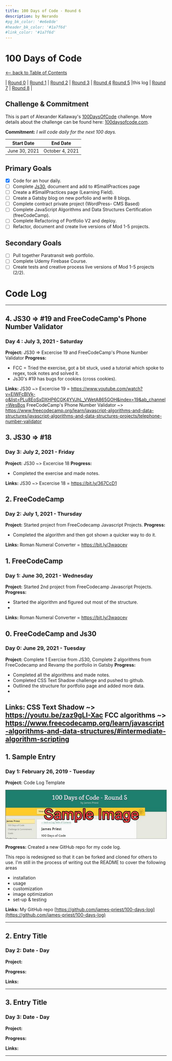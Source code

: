 ```yaml
---
title: 100 Days of Code - Round 6
description: by Nerando
#pg_bk_color: '#e6e8de'
#header_bk_color: '#1a7f6d'
#link_color: '#1a7f6d'
---
```

<!-- markdownlint-disable MD022 MD024 MD032 MD033 -->

# 100 Days of Code
<p class="toc"><a href="./index.html">&lt;– back to Table of Contents</a></p>

| [Round 0](https://nerajno.github.io/100DaysOfCodeLog/log1.html) 
| [Round 1](https://nerajno.github.io/100DaysOfCodeLog/log2.html) 
| [Round 2](https://nerajno.github.io/100DaysOfCodeLog/log3.html) 
| [Round 3](https://nerajno.github.io/100DaysOfCodeLog/log4.html)
| [Round 4](https://nerajno.github.io/100DaysOfCodeLog/log5.html) 
 [Round 5](https://nerajno.github.io/100DaysOfCodeLog/log6.html) 
|this log 
| [Round 7](log8.html) 
| [Round 8](log9.html) |

## Challenge & Commitment
This is part of Alexander Kallaway's [100DaysOfCode](https://github.com/Kallaway/100-days-of-code "the official repo") challenge. More details about the challenge can be found here: [100daysofcode.com](http://100daysofcode.com/ "100daysofcode.com").

**Commitment:** *I will code daily for the next 100 days.*

|  Start Date   | End Date     |
| ------------- | ------------ |
| June 30, 2021 | October 4, 2021 |

## Primary Goals
- [x] Code for an hour daily.
- [ ] Complete [Js30](https://javascript30.com/), document and add to #SmallPractices page 
- [ ] Create a #SmallPractices page (Learning Field).
- [ ] Create a Gatsby blog on new porfolio and write  8 blogs.
- [ ] Complete contract private project (WordPress- CMS Based)
- [ ] Complete JavaScript Algorithms and Data Structures Certification  (freeCodeCamp).
- [ ] Complete Refactoring of Portfolio V2 and deploy.
- [ ] Refactor, document and create live versions of Mod 1-5 projects.

## Secondary Goals
- [ ] Pull together Paratransit web portfolio.
- [ ] Complete Udemy Firebase Course. 
- [ ] Create tests and creative process live versions of Mod 1-5 projects (2/2).

# Code Log
---
## 4. JS30 => #19 and  FreeCodeCamp's Phone Number Validator

### Day 4 : July 3, 2021 - Saturday

**Project:**  JS30 => Excercise 19 and FreeCodeCamp's Phone Number Validator
**Progress:**
- FCC = Tried the exercise, got a bit stuck, used a tutorial which spoke to regex, took notes and solved it.
- Js30's #19 has bugs for cookies (cross cookies). 
  
**Links:**
JS30 ~> Excercise 19 = https://www.youtube.com/watch?v=ElWFcBlVk-o&list=PLu8EoSxDXHP6CGK4YVJhL_VWetA865GOH&index=19&ab_channel=WesBos
FreeCodeCamp's Phone Number Validator ~> https://www.freecodecamp.org/learn/javascript-algorithms-and-data-structures/javascript-algorithms-and-data-structures-projects/telephone-number-validator

## 3. JS30 => #18

### Day  3: July 2, 2021 - Friday

**Project:**  JS30 ~> Excercise 18
**Progress:**
- Completed the exercise and made notes.
  
**Links:**
JS30 ~> Excercise 18 = https://bit.ly/367CcD1 

## 2. FreeCodeCamp
### Day 2: July 1, 2021 - Thursday

**Project:** Started project from FreeCodecamp Javascript Projects.
**Progress:**
- Completed the algorithm and then got shown a quicker way to do it.
  
**Links:**
Roman Numeral Converter = https://bit.ly/3waqcev

## 1. FreeCodeCamp
### Day 1: June 30, 2021 - Wednesday

**Project:** Started 2nd project from FreeCodecamp Javascript Projects.
**Progress:**
- Started the algorithm and figured out most of the structure.
- 
**Links:**
Roman Numeral Converter = https://bit.ly/3waqcev

## 0. FreeCodeCamp and Js30
### Day 0: June 29, 2021 - Tuesday

**Project:** Complete 1 Exercise from JS30, Complete 2 algorithms from FreeCodecamp and Revamp the portfolio in Gatsby
**Progress:**
- Completed all the algorithms and made notes.
- Completed CSS Text Shadow challenge and pushed to github.
- Outlined the structure for portfolio page and added more data. 
- 
**Links:**
CSS Text Shadow ~> https://youtu.be/zaz9gLI-Xac
FCC algorithms ~>  https://www.freecodecamp.org/learn/javascript-algorithms-and-data-structures/#intermediate-algorithm-scripting
---


## 1. Sample Entry
### Day 1: February 26, 2019 - Tuesday

**Project:** Code Log Template

[![new code log](assets/images/day1-small.jpg)](assets/images/day1.jpg)

**Progress:** Created a new GitHub repo for my code log.

This repo is redesigned so that it can be forked and cloned for others to use. I'm still in the process of writing out the README to cover the following areas

- installation
- usage
- customization
- image optimization
- set-up & testing

**Links:** My GitHub repo [https://github.com/james-priest/100-days-log](https://github.com/james-priest/100-days-log)

---

## 2. Entry Title
### Day 2: Date - Day

**Project:**

**Progress:**

**Links:**

---

## 3. Entry Title
### Day 3: Date - Day

**Project:**

**Progress:**

**Links:**

---
